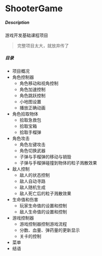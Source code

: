 # ShooterGame

##### Description
游戏开发基础课程项目
> 完整项目太大，就放弃传了

##### 目录

- 项目概况
- 角色控制器
  - 角色移动和视角控制
  - 角色加速控制
  - 角色跳跃控制
  - 小地图设置
  - 播放正确动画
- 角色拾取物体
  - 拾取急救包
  - 拾取宝箱
  - 拾取手榴弹
- 角色攻击
  - 角色左键攻击
  - 角色切换武器
  - 子弹与手榴弹的移动与销毁
  - 子弹与手榴弹碰撞到物体的粒子溅散效果
- 敌人控制
  - 敌人的状态控制
  - 敌人自动寻路
  - 敌人随机生成
  - 敌人死亡后的粒子溅散效果
- 生命值和伤害
  - 玩家生命值的设置和控制
  - 敌人生命值的设置和控制
- 游戏控制器
  - 游戏控制器控制游戏流程
  - 分数、血量、弹药量的更新显示
  - 关卡的控制
- 菜单
- 结语



